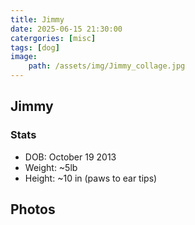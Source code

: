 ```yaml
---
title: Jimmy
date: 2025-06-15 21:30:00 
catergories: [misc]
tags: [dog]
image:
    path: /assets/img/Jimmy_collage.jpg
---
```


## Jimmy 

### Stats
- DOB: October 19 2013
- Weight: ~5lb
- Height: ~10 in (paws to ear tips)

## Photos


